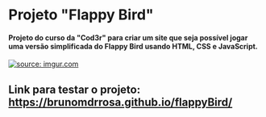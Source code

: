 # Projeto "Flappy Bird"
#### Projeto do curso da "Cod3r" para criar um site que seja possível jogar uma versão simplificada do Flappy Bird usando HTML, CSS e JavaScript.

<a href="https://imgur.com/xnfDFc8"><img src="https://i.imgur.com/xnfDFc8.png" title="source: imgur.com" /></a>

## Link para testar o projeto: https://brunomdrrosa.github.io/flappyBird/
